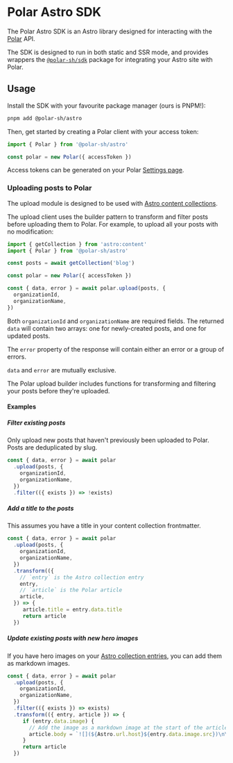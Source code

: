 # Polar Astro SDK

The Polar Astro SDK is an Astro library designed for interacting with the
[Polar](https://polar.sh) API.

The SDK is designed to run in both static and SSR mode, and provides wrappers the
[`@polar-sh/sdk`](https://www.npmjs.com/package/@polar-sh/sdk) package for integrating
your Astro site with Polar.

## Usage

Install the SDK with your favourite package manager (ours is PNPM!):

```bash
pnpm add @polar-sh/astro
```

Then, get started by creating a Polar client with your access token:

```typescript
import { Polar } from '@polar-sh/astro'

const polar = new Polar({ accessToken })
```

Access tokens can be generated on your Polar [Settings page](https://polar.sh/settings).

### Uploading posts to Polar

The upload module is designed to be used with
[Astro content collections](https://docs.astro.build/en/guides/content-collections/).

The upload client uses the builder pattern to transform and filter posts before
uploading them to Polar. For example, to upload all your posts with no modification:

```typescript
import { getCollection } from 'astro:content'
import { Polar } from '@polar-sh/astro'

const posts = await getCollection('blog')

const polar = new Polar({ accessToken })

const { data, error } = await polar.upload(posts, {
  organizationId,
  organizationName,
})
```

Both `organizationId` and `organizationName` are required fields. The returned `data`
will contain two arrays: one for newly-created posts, and one for updated posts.

The `error` property of the response will contain either an error or a group of errors.

`data` and `error` are mutually exclusive.

The Polar upload builder includes functions for transforming and filtering your posts
before they're uploaded.

#### Examples

##### Filter existing posts

Only upload new posts that haven't previously been uploaded to Polar. Posts are
deduplicated by slug.

```typescript
const { data, error } = await polar
  .upload(posts, {
    organizationId,
    organizationName,
  })
  .filter(({ exists }) => !exists)
```

##### Add a title to the posts

This assumes you have a title in your content collection frontmatter.

```typescript
const { data, error } = await polar
  .upload(posts, {
    organizationId,
    organizationName,
  })
  .transform(({
    // `entry` is the Astro collection entry
    entry,
    // `article` is the Polar article
    article,
  }) => {
     article.title = entry.data.title
     return article
  })
```

##### Update existing posts with new hero images

If you have hero images on your
[Astro collection entries](https://docs.astro.build/en/guides/images/#images-in-content-collections),
you can add them as markdown images.

```typescript
const { data, error } = await polar
  .upload(posts, {
    organizationId,
    organizationName,
  })
  .filter(({ exists }) => exists)
  .transform(({ entry, article }) => {
     if (entry.data.image) {
       // Add the image as a markdown image at the start of the article
       article.body = `![](${Astro.url.host}${entry.data.image.src})\n\n${article.body}`
     }
     return article
  })
```
